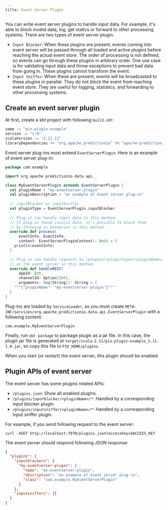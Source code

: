 ```yaml
---
title: Event Server Plugin
---
```


<!--
Licensed to the Apache Software Foundation (ASF) under one or more
contributor license agreements.  See the NOTICE file distributed with
this work for additional information regarding copyright ownership.
The ASF licenses this file to You under the Apache License, Version 2.0
(the "License"); you may not use this file except in compliance with
the License.  You may obtain a copy of the License at

    http://www.apache.org/licenses/LICENSE-2.0

Unless required by applicable law or agreed to in writing, software
distributed under the License is distributed on an "AS IS" BASIS,
WITHOUT WARRANTIES OR CONDITIONS OF ANY KIND, either express or implied.
See the License for the specific language governing permissions and
limitations under the License.
-->

You can write event server plugins to handle input data. For example, it's able to block invalid data, log, get statics or forward to other processing systems. There are two types of event server plugin.

- `Input Blocker`: When these plugins are present, events coming into event server will be passed through all loaded and active plugins before reaching the actual event store. The order of processing is not defined, so events can go through these plugins in arbitrary order. One use case is for validating input data and throw exceptions to prevent bad data from going in. These plugins cannot transform the event.
- `Input Sniffer`: When these are present, events will be broadcasted to these plugins in parallel. They do not block the event from reaching event store. They are useful for logging, statistics, and forwarding to other processing systems.

## Create an event server plugin

At first, create a sbt project with following `build.sbt`:

```scala
name := "pio-plugin-example"
version := "1.0"
scalaVersion := "2.11.12"
libraryDependencies += "org.apache.predictionio" %% "apache-predictionio-core" % "0.14.0"
```

Event server plug-ins must extend `EventServerPlugin`. Here is an example of event server plug-in:

```scala
package com.example

import org.apache.predictionio.data.api._

class MyEventServerPlugin extends EventServerPlugin {
  val pluginName = "my-eventserver-plugin"
  val pluginDescription = "an example of event server plug-in"
  
  // inputBlocker or inputSniffer
  val pluginType = EventServerPlugin.inputBlocker	
  
  // Plug-in can handle input data in this method.
  // If plug-in found invalid data, it's possible to block them 
  // by throwing an exception in this method.
  override def process(
      eventInfo: EventInfo, 
      context: EventServerPluginContext): Unit = {
    println(eventInfo)
  }

  // Plug-in can handle requests to /plugins/<pluginType>/<pluginName>/* 
  // on the event server in this method.
  override def handleREST(
      appId: Int, 
      channelId: Option[Int], 
      arguments: Seq[String]): String = {
    """{"pluginName": "my-eventserver-plugin"}"""
  }
}
```

Plug-ins are loaded by `ServiceLoader`, so you must create `META-INF/services/org.apache.predictionio.data.api.EventServerPlugin` with a following content:	

```
com.example.MyEventServerPlugin
```

Finally, run `sbt package` to package plugin as a jar file. In this case, the plugin jar file is generated at `target/scala-2.11/pio-plugin-example_2.11-1.0.jar`, so copy this file to `PIO_HOME/plugins`.

When you start (or restart) the event server, this plugin should be enabled.

## Plugin APIs of event server

The event server has some plugins related APIs:

- `/plugins.json`: Show all enabled plugins.
- `/plugins/inputblocker/<pluginName>/*`: Handled by a corresponding input blocker plugin.
- `/plugins/inputsniffer/<pluginName>/*`: Handled by a corresponding input sniffer plugin.

For example, if you send following request to the event server:
	
```
curl -XGET http://localhost:7070/plugins.json?accessKey=$ACCESS_KEY
```

The event server should respond following JSON response:
	
```json
{
  "plugins": {
    "inputblockers": {
      "my-eventserver-plugin": {
        "name": "my-eventserver-plugin",
        "description": "an example of event server plug-in",
        "class": "com.example.MyEventServerPlugin"
      }
    },
    "inputsniffers": {}
  }
}
```
